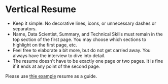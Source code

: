 # Vertical Resume

* Keep it simple: No decorative lines, icons, or unnecessary dashes or
  separators.
* Name, Data Scientist, Summary, and Technical Skills must remain in the top
  section of the first page. You may choose which sections to highlight on the
  first page, etc.
* Feel free to elaborate a bit more, but do not get carried away. You always
  have the interview to dive into detail.
* The resume doesn't have to be exactly one page or two pages. It is fine if it
  ends at any point of the second page.

Please use [thie example](https://codeup.com/wp-content/uploads/2020/05/2-page-resume-3.pdf) resume as a guide.
